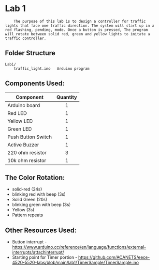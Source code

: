 # Lab 1
        The purpose of this lab is to design a controller for traffic lights that face one traffic direction. The system will start up in a red flashing, pending, mode. Once a button is pressed, The program will rotate between solid red, green and yellow lights to imitate a traffic controller. 

## Folder Structure
```
Lab1/
    traffic_light.ino   Arduino program
```

## Components Used:
Component           | Quantity
---------           | :---------:
Arduino board       | 1
Red LED             | 1
Yellow LED          | 1 
Green LED           | 1
Push Button Switch  | 1
Active Buzzer       | 1
220 ohm resistor    | 3
10k ohm resistor    | 1

## The Color Rotation: 
- solid-red (24s)
- blinking red with beep (3s)
- Solid Green (20s)
- blinking green with beep (3s)
- Yellow (3s)
- Pattern repeats



## Other Resources Used:
- Button interrupt - https://www.arduino.cc/reference/en/language/functions/external-interrupts/attachinterrupt/
- Starting point for Timer portion - https://github.com/ACANETS/eece-4520-5520-labs/blob/main/lab1/TimerSample/TimerSample.ino